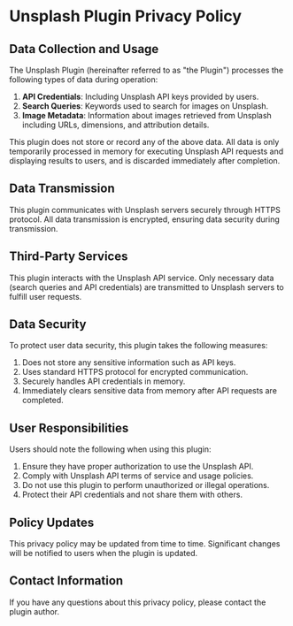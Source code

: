 # Unsplash Plugin Privacy Policy

## Data Collection and Usage

The Unsplash Plugin (hereinafter referred to as "the Plugin") processes the following types of data during operation:

1. **API Credentials**: Including Unsplash API keys provided by users.
2. **Search Queries**: Keywords used to search for images on Unsplash.
3. **Image Metadata**: Information about images retrieved from Unsplash including URLs, dimensions, and attribution details.

This plugin does not store or record any of the above data. All data is only temporarily processed in memory for executing Unsplash API requests and displaying results to users, and is discarded immediately after completion.

## Data Transmission

This plugin communicates with Unsplash servers securely through HTTPS protocol. All data transmission is encrypted, ensuring data security during transmission.

## Third-Party Services

This plugin interacts with the Unsplash API service. Only necessary data (search queries and API credentials) are transmitted to Unsplash servers to fulfill user requests.

## Data Security

To protect user data security, this plugin takes the following measures:

1. Does not store any sensitive information such as API keys.
2. Uses standard HTTPS protocol for encrypted communication.
3. Securely handles API credentials in memory.
4. Immediately clears sensitive data from memory after API requests are completed.

## User Responsibilities

Users should note the following when using this plugin:

1. Ensure they have proper authorization to use the Unsplash API.
2. Comply with Unsplash API terms of service and usage policies.
3. Do not use this plugin to perform unauthorized or illegal operations.
4. Protect their API credentials and not share them with others.

## Policy Updates

This privacy policy may be updated from time to time. Significant changes will be notified to users when the plugin is updated.

## Contact Information

If you have any questions about this privacy policy, please contact the plugin author.